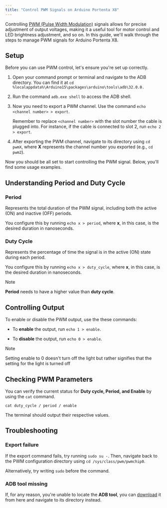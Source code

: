 ```yaml
---
title: "Control PWM Signals on Arduino Portenta X8"
---
```


Controlling [PWM (Pulse Width Modulation)](https://www.kernel.org/doc/Documentation/pwm.txt) signals allows for precise adjustment of output voltages, making it a useful tool for motor control and LED brightness adjustment, and so on. In this guide, we'll walk through the steps to manage PWM signals for Arduino Portenta X8.

## Setup

Before you can use PWM control, let's ensure you're set up correctly.

1. Open your command prompt or terminal and navigate to the ADB directory. You can find it at `cd %localappdata%\Arduino15\packages\arduino\tools\adb\32.0.0.`

1. Run the command `adb.exe shell` to access the ADB shell.

1. Now you need to export a PWM channel. Use the command `echo <channel number> > export`.

    Remember to replace `<channel number>` with the slot number the cable is plugged into. For instance, if the cable is connected to slot 2, run `echo 2 > export`.

1. After exporting the PWM channel, navigate to its directory using `cd pwmX`, where **X** represents the channel number you exported (e.g., `cd pwm2`).

Now you should be all set to start controlling the PWM signal. Below, you'll find some usage examples.

## Understanding Period and Duty Cycle

### Period

Represents the total duration of the PWM signal, including both the active (ON) and inactive (OFF) periods.

You configure this by running `echo x > period`, where **x**, in this case, is the desired duration in nanoseconds.

### Duty Cycle

Represents the percentage of time the signal is in the active (ON) state during each period.

You configure this by running `echo x > duty_cycle`, where **x**, in this case, is the desired duration in nanoseconds.

> [!Note]
> **Period** needs to have a higher value than **duty cycle**.

## Controlling Output

To enable or disable the PWM output, use the these commands:

- To **enable** the output, run `echo 1 > enable`.

- To **disable** the output, run `echo 0 > enable`.

> [!Note]
> Setting enable to 0 doesn't turn off the light but rather signifies that the setting for the light is turned off

## Checking PWM Parameters

You can verify the current status for **Duty cycle, Period, and Enable** by using the `cat` command.

`cat duty_cycle / period / enable`

The terminal should output their respective values.

## Troubleshooting

### Export failure

If the export command fails, try running `sudo su -`. Then, navigate back to the PWM configuration directory using `cd /sys/class/pwm/pwmchip0`.

Alternatively, try writing `sudo` before the command.

### ADB tool missing

If, for any reason, you're unable to locate the **ADB tool**, you can [download](https://developer.android.com/tools/releases/platform-tools#downloads) it from here and navigate to its directory instead.
